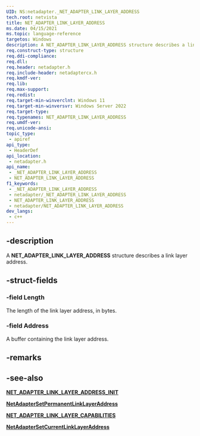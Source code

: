 ```yaml
---
UID: NS:netadapter._NET_ADAPTER_LINK_LAYER_ADDRESS
tech.root: netvista
title: NET_ADAPTER_LINK_LAYER_ADDRESS
ms.date: 04/15/2021
ms.topic: language-reference
targetos: Windows
description: A NET_ADAPTER_LINK_LAYER_ADDRESS structure describes a link layer address.
req.construct-type: structure
req.ddi-compliance: 
req.dll: 
req.header: netadapter.h
req.include-header: netadaptercx.h
req.kmdf-ver: 
req.lib: 
req.max-support: 
req.redist: 
req.target-min-winverclnt: Windows 11
req.target-min-winversvr: Windows Server 2022
req.target-type: 
req.typenames: NET_ADAPTER_LINK_LAYER_ADDRESS
req.umdf-ver: 
req.unicode-ansi: 
topic_type:
 - apiref
api_type:
 - HeaderDef
api_location:
 - netadapter.h
api_name:
 - _NET_ADAPTER_LINK_LAYER_ADDRESS
 - NET_ADAPTER_LINK_LAYER_ADDRESS
f1_keywords:
 - _NET_ADAPTER_LINK_LAYER_ADDRESS
 - netadapter/_NET_ADAPTER_LINK_LAYER_ADDRESS
 - NET_ADAPTER_LINK_LAYER_ADDRESS
 - netadapter/NET_ADAPTER_LINK_LAYER_ADDRESS
dev_langs:
 - c++
---
```


## -description

A **NET_ADAPTER_LINK_LAYER_ADDRESS** structure describes a link layer address.

## -struct-fields

### -field Length

The length of the link layer address, in bytes.

### -field Address

A buffer containing the link layer address.

## -remarks

## -see-also

[**NET_ADAPTER_LINK_LAYER_ADDRESS_INIT**](nf-netadapter-net_adapter_link_layer_address_init.md)

[**NetAdapterSetPermanentLinkLayerAddress**](nf-netadapter-netadaptersetpermanentlinklayeraddress.md)

[**NET_ADAPTER_LINK_LAYER_CAPABILITIES**](ns-netadapter-_net_adapter_link_layer_capabilities.md)

[**NetAdapterSetCurrentLinkLayerAddress**](nf-netadapter-netadaptersetcurrentlinklayeraddress.md)